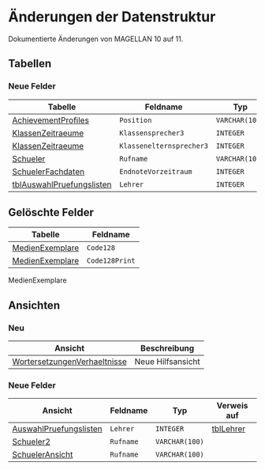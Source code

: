 # Änderungen der Datenstruktur

Dokumentierte Änderungen von MAGELLAN 10 auf 11.

## Tabellen

### Neue Felder

Tabelle                                                                    | Feldname                 | Typ            | Verweis auf
-------------------------------------------------------------------------- | ------------------------ | -------------- | -----------
[AchievementProfiles](../database/tables/achievementprofiles/)             | `Position`               | `VARCHAR(100)` |
[KlassenZeitraeume](../database/tables/klassenzeitraeume/)                 | `Klassensprecher3`       | `INTEGER`      | [Schueler](../database/tables/schueler/)
[KlassenZeitraeume](../database/tables/klassenzeitraeume/)                 | `Klassenelternsprecher3` | `INTEGER`      | [Sorgeberechtigte](../database/tables/sorgeberechtigte/)
[Schueler](../database/tables/schueler/)                                   | `Rufname`                | `VARCHAR(100)` |
[SchuelerFachdaten](../database/tables/schuelerfachdaten/)                 | `EndnoteVorzeitraum`     | `INTEGER`      | [Noten](../database/tables/noten/) 
[tblAuswahlPruefungslisten](../database/tables/tblauswahlpruefungslisten/) | `Lehrer`                 | `INTEGER`      | [tblLehrer](../database/tables/tbllehrer/)

## Gelöschte Felder

Tabelle                                                                    | Feldname
-------------------------------------------------------------------------- | --------
[MedienExemplare](../database/tables/medienexemplare/)                     | `Code128`
[MedienExemplare](../database/tables/medienexemplare/)                     | `Code128Print`

MedienExemplare

## Ansichten

### Neu

Ansicht                                                                         | Beschreibung
------------------------------------------------------------------------------- | ------------
[WortersetzungenVerhaeltnisse](../database/views/wortersetzungenverhaeltnisse/) | Neue Hilfsansicht

### Neue Felder

Ansicht                                                                         | Feldname            | Typ            | Verweis auf
------------------------------------------------------------------------------- | ------------------- | -------------- | -----------
[AuswahlPruefungslisten](../database/views/auswahlpruefungslisten/)             | `Lehrer`            | `INTEGER`      | [tblLehrer](../database/tables/tbllehrer/)
[Schueler2](../database/views/schueler2/)                                       | `Rufname`           | `VARCHAR(100)` |
[SchuelerAnsicht](../database/views/schueleransicht/)                           | `Rufname`           | `VARCHAR(100)` |
